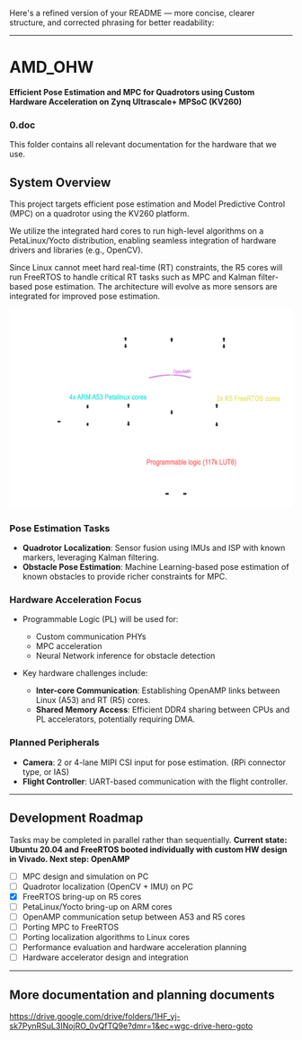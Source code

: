 Here's a refined version of your README — more concise, clearer structure, and corrected phrasing for better readability:

---

# AMD\_OHW

**Efficient Pose Estimation and MPC for Quadrotors using Custom Hardware Acceleration on Zynq Ultrascale+ MPSoC (KV260)**
### 0.doc
This folder contains all relevant documentation for the hardware that we use.
## System Overview

This project targets efficient pose estimation and Model Predictive Control (MPC) on a quadrotor using the KV260 platform.

We utilize the integrated hard cores to run high-level algorithms on a PetaLinux/Yocto distribution, enabling seamless integration of hardware drivers and libraries (e.g., OpenCV).

Since Linux cannot meet hard real-time (RT) constraints, the R5 cores will run FreeRTOS to handle critical RT tasks such as MPC and Kalman filter-based pose estimation. The architecture will evolve as more sensors are integrated for improved pose estimation.

![HW/SW split](0.doc/images/hw_sw_split.png)

### Pose Estimation Tasks

* **Quadrotor Localization**: Sensor fusion using IMUs and ISP with known markers, leveraging Kalman filtering.
* **Obstacle Pose Estimation**: Machine Learning-based pose estimation of known obstacles to provide richer constraints for MPC.

### Hardware Acceleration Focus

* Programmable Logic (PL) will be used for:

  * Custom communication PHYs
  * MPC acceleration
  * Neural Network inference for obstacle detection
* Key hardware challenges include:

  * **Inter-core Communication**: Establishing OpenAMP links between Linux (A53) and RT (R5) cores.
  * **Shared Memory Access**: Efficient DDR4 sharing between CPUs and PL accelerators, potentially requiring DMA.

### Planned Peripherals

* **Camera**: 2 or 4-lane MIPI CSI input for pose estimation. (RPi connector type, or IAS)
* **Flight Controller**: UART-based communication with the flight controller.

---

## Development Roadmap

Tasks may be completed in parallel rather than sequentially.
**Current state: Ubuntu 20.04 and FreeRTOS booted individually with custom HW design in Vivado. Next step: OpenAMP**

* [ ] MPC design and simulation on PC
* [ ] Quadrotor localization (OpenCV + IMU) on PC
* [x] FreeRTOS bring-up on R5 cores
* [ ] PetaLinux/Yocto bring-up on ARM cores
* [ ] OpenAMP communication setup between A53 and R5 cores
* [ ] Porting MPC to FreeRTOS
* [ ] Porting localization algorithms to Linux cores
* [ ] Performance evaluation and hardware acceleration planning
* [ ] Hardware accelerator design and integration

---
## More documentation and planning documents
https://drive.google.com/drive/folders/1HF_yj-sk7PynRSuL3INojRO_0vQfTQ9e?dmr=1&ec=wgc-drive-hero-goto
